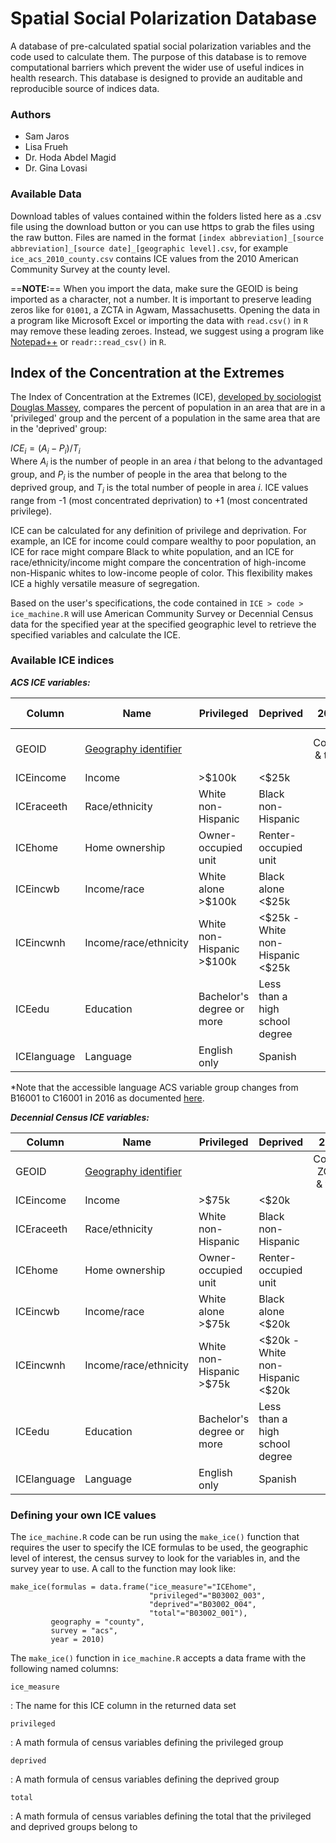 # Spatial Social Polarization Database

A database of pre-calculated spatial social polarization variables and the code used to calculate them. The purpose of this database is to remove computational barriers which prevent the wider use of useful indices in health research. This database is designed to provide an auditable and reproducible source of indices data.

### Authors

-   Sam Jaros
-   Lisa Frueh
-   Dr. Hoda Abdel Magid
-   Dr. Gina Lovasi

### Available Data

Download tables of values contained within the folders listed here as a .csv file using the download button or you can use https to grab the files using the raw button. Files are named in the format `[index abbreviation]_[source abbreviation]_[source date]_[geographic level].csv`, for example `ice_acs_2010_county.csv` contains ICE values from the 2010 American Community Survey at the county level.

==**NOTE:**== When you import the data, make sure the GEOID is being imported as a character, not a number. It is important to preserve leading zeros like for `01001`, a ZCTA in Agwam, Massachusetts. Opening the data in a program like Microsoft Excel or importing the data with `read.csv()` in `R` may remove these leading zeroes. Instead, we suggest using a program like [Notepad++](https://notepad-plus-plus.org/) or `readr::read_csv()` in `R`.

## Index of the Concentration at the Extremes

The Index of Concentration at the Extremes (ICE), [developed by sociologist Douglas Massey](https://www.researchgate.net/publication/312987867_The_Prodigal_Paradigm_Returns_Ecology_Comes_Back_to_Sociology), compares the percent of population in an area that are in a 'privileged' group and the percent of a population in the same area that are in the 'deprived' group:

$`ICE_i = (A_i - P_i)/T_i`$\
Where $`A_i`$ is the number of people in an area $`i`$ that belong to the advantaged group, and $`P_i`$ is the number of people in the area that belong to the deprived group, and $`T_i`$ is the total number of people in area $`i`$. ICE values range from -1 (most concentrated deprivation) to +1 (most concentrated privilege).

ICE can be calculated for any definition of privilege and deprivation. For example, an ICE for income could compare wealthy to poor population, an ICE for race might compare Black to white population, and an ICE for race/ethnicity/income might compare the concentration of high-income non-Hispanic whites to low-income people of color. This flexibility makes ICE a highly versatile measure of segregation.

Based on the user's specifications, the code contained in `ICE > code > ice_machine.R` will use American Community Survey or Decennial Census data for the specified year at the specified geographic level to retrieve the specified variables and calculate the ICE.

### Available ICE indices

***ACS ICE variables:***

| Column      | Name                                                                                            | Privileged                  | Deprived                             |        2010        |         2011          |       2012-2020       |
|-------------|-------------------------------------------------------------------------------------------------|-----------------------------|--------------------------------------|:------------------:|:---------------------:|:---------------------:|
| GEOID       | [Geography identifier](www.census.gov/programs-surveys/geography/guidance/geo-identifiers.html) |                             |                                      |   County & tract   | County, ZCTA, & tract | County, ZCTA, & tract |
| ICEincome   | Income                                                                                          | \>\$100k                    | \<\$25k                              | :white_check_mark: |  :white_check_mark:   |  :white_check_mark:   |
| ICEraceeth  | Race/ethnicity                                                                                  | White non-Hispanic          | Black non-Hispanic                   | :white_check_mark: |  :white_check_mark:   |  :white_check_mark:   |
| ICEhome     | Home ownership                                                                                  | Owner-occupied unit         | Renter-occupied unit                 | :white_check_mark: |  :white_check_mark:   |  :white_check_mark:   |
| ICEincwb    | Income/race                                                                                     | White alone \>\$100k        | Black alone \<\$25k                  | :white_check_mark: |  :white_check_mark:   |  :white_check_mark:   |
| ICEincwnh   | Income/race/ethnicity                                                                           | White non-Hispanic \>\$100k | \<\$25k - White non-Hispanic \<\$25k | :white_check_mark: |  :white_check_mark:   |  :white_check_mark:   |
| ICEedu      | Education                                                                                       | Bachelor's degree or more   | Less than a high school degree       |        :x:         |          :x:          |  :white_check_mark:   |
| ICElanguage | Language                                                                                        | English only                | Spanish                              | :white_check_mark: |  :white_check_mark:   | :white_check_mark:\*  |

\*Note that the accessible language ACS variable group changes from B16001 to C16001 in 2016 as documented [here](https://www.census.gov/content/dam/Census/programs-surveys/acs/tech-doc/user-notes/2016_Language_User_Note.pdf).

***Decennial Census ICE variables:***

| Column      | Name                                                                                            | Privileged                 | Deprived                             |         2010          |
|-------------|-------------------------------------------------------------------------------------------------|----------------------------|--------------------------------------|:---------------------:|
| GEOID       | [Geography identifier](www.census.gov/programs-surveys/geography/guidance/geo-identifiers.html) |                            |                                      | County, ZCTA, & tract |
| ICEincome   | Income                                                                                          | \>\$75k                    | \<\$20k                              |  :white_check_mark:   |
| ICEraceeth  | Race/ethnicity                                                                                  | White non-Hispanic         | Black non-Hispanic                   |  :white_check_mark:   |
| ICEhome     | Home ownership                                                                                  | Owner-occupied unit        | Renter-occupied unit                 |  :white_check_mark:   |
| ICEincwb    | Income/race                                                                                     | White alone \>\$75k        | Black alone \<\$20k                  |  :white_check_mark:   |
| ICEincwnh   | Income/race/ethnicity                                                                           | White non-Hispanic \>\$75k | \<\$20k - White non-Hispanic \<\$20k |  :white_check_mark:   |
| ICEedu      | Education                                                                                       | Bachelor's degree or more  | Less than a high school degree       |  :white_check_mark:   |
| ICElanguage | Language                                                                                        | English only               | Spanish                              |  :white_check_mark:   |

### Defining your own ICE values

The `ice_machine.R` code can be run using the `make_ice()` function that requires the user to specify the ICE formulas to be used, the geographic level of interest, the census survey to look for the variables in, and the survey year to use. A call to the function may look like:

```         
make_ice(formulas = data.frame("ice_measure"="ICEhome",
                               "privileged"="B03002_003",
                               "deprived"="B03002_004",
                               "total"="B03002_001"),
         geography = "county",
         survey = "acs",
         year = 2010)
```

The `make_ice()` function in `ice_machine.R` accepts a data frame with the following named columns:

`ice_measure`

:   The name for this ICE column in the returned data set

`privileged`

:   A math formula of census variables defining the privileged group

`deprived`

:   A math formula of census variables defining the deprived group

`total`

:   A math formula of census variables defining the total that the privileged and deprived groups belong to
